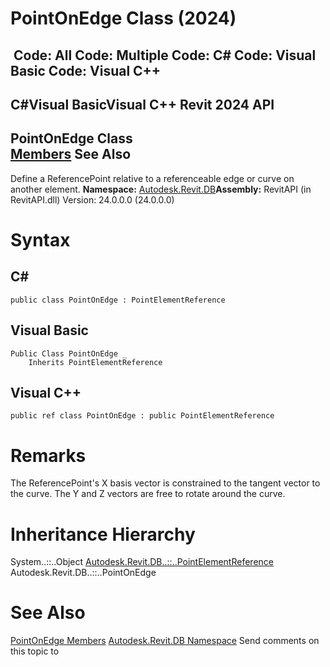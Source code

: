 # PointOnEdge Class (2024)

﻿
 Code: All Code: Multiple Code: C# Code: Visual Basic Code: Visual C++   
---  
C#Visual BasicVisual C++
Revit 2024 API  
---  
PointOnEdge Class  
[Members](410a0bbb-72ec-7c42-f98d-205335b6ce69.md "PointOnEdge Members") See Also  
---  
Define a ReferencePoint relative to a referenceable edge or curve on another element.
**Namespace:** [Autodesk.Revit.DB](87546ba7-461b-c646-cbb1-2cb8f5bff8b2.md "Autodesk.Revit.DB Namespace")**Assembly:** RevitAPI (in RevitAPI.dll) Version: 24.0.0.0 (24.0.0.0)
# Syntax
C#  
---  
```text
public class PointOnEdge : PointElementReference
```
  
Visual Basic  
---  
```text
Public Class PointOnEdge _
	Inherits PointElementReference
```
  
Visual C++  
---  
```text
public ref class PointOnEdge : public PointElementReference
```
  
# Remarks
The ReferencePoint's X basis vector is constrained to the tangent vector to the curve. The Y and Z vectors are free to rotate around the curve.
# Inheritance Hierarchy
System..::..Object [Autodesk.Revit.DB..::..PointElementReference](f1548185-45ba-c1c6-8bde-4f9bb0669026.md "PointElementReference Class") Autodesk.Revit.DB..::..PointOnEdge
# See Also
[PointOnEdge Members](410a0bbb-72ec-7c42-f98d-205335b6ce69.md "PointOnEdge Members")
[Autodesk.Revit.DB Namespace](87546ba7-461b-c646-cbb1-2cb8f5bff8b2.md "Autodesk.Revit.DB Namespace")
Send comments on this topic to 